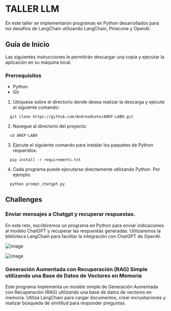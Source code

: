# TALLER LLM 

En este taller se implementaron programas en Python desarrollados para los desafíos de LangChain utilizando LangChain, Pinecone y OpenAI.


## Guía de Inicio

Las siguientes instrucciones le permitirán descargar una copia y ejecutar la aplicación en su máquina local.

### Prerrequisitos

- Python
- Git

1. Ubíquese sobre el directorio donde desea realizar la descarga y ejecute el siguiente comando:

```shell script
  git clone https://github.com/AndresOnate/AREP-LAB9.git
```
2. Navegue al directorio del proyecto:

```shell script
  cd AREP-LAB9
```

3. Ejecute el siguiente comando para instalar los paquetes de Python requeridos:

```shell script
  pip install -r requirements.txt
```

4. Cada programa puede ejecutarse directamente utilizando Python. Por ejemplo:
```shell script
  python prompt_chatgpt.py
```

## Challenges

### Enviar mensajes a Chatgpt y recuperar respuestas.

En este reto, escribiremos un programa en Python para enviar indicaciones al modelo ChatGPT y recuperar las respuestas generadas. Utilizaremos la biblioteca LangChain para facilitar la integración con ChatGPT de OpenAI.

![image](https://github.com/AndresOnate/AREP-LAB9/assets/63562181/2a88a433-80b3-4d4e-b30b-7373b66072a8)

![image](https://github.com/AndresOnate/AREP-LAB9/assets/63562181/f435d253-fe11-4832-a252-7326fe162fb7)


### Generación Aumentada con Recuperación (RAG) Simple utilizando una Base de Datos de Vectores en Memoria

Este programa implementa un modelo simple de Generación Aumentada con Recuperación (RAG) utilizando una base de datos de vectores en memoria. Utiliza LangChain para cargar documentos, crear incrustaciones y realizar búsqueda de similitud para responder preguntas.
